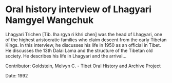 # Oral history interview of Lhagyari Namgyel Wangchuk  
Lhagyari Trichen [Tib. lha rgya ri khri chen] was the head of Lhagyari, one of the highest aristocratic families who claim descent from the early Tibetan Kings. In this interview, he discusses his life in 1950 as an official in Tibet. He discusses the 13th Dalai Lama and the structure of the Tibetan old society. He describes his life in Lhagyari and the arrival... 

Contributor: Goldstein, Melvyn C. - Tibet Oral History and Archive Project  

Date:
1992  

